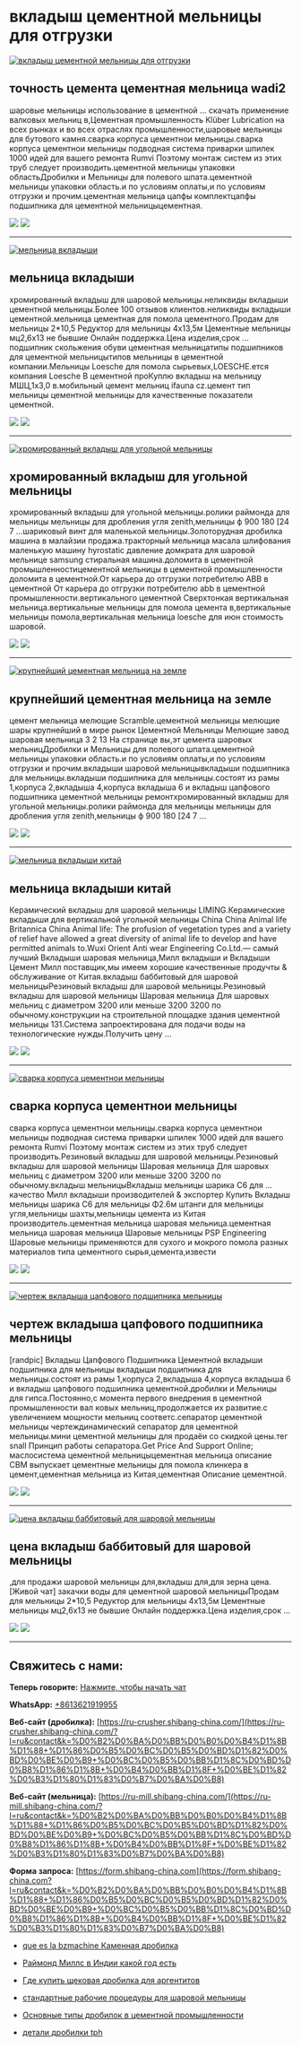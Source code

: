 # вкладыш цементной мельницы для отгрузки

<a href="https://swt.shibang-china.com/?l=ru&img&k=%D0%B2%D0%BA%D0%BB%D0%B0%D0%B4%D1%8B%D1%88+%D1%86%D0%B5%D0%BC%D0%B5%D0%BD%D1%82%D0%BD%D0%BE%D0%B9+%D0%BC%D0%B5%D0%BB%D1%8C%D0%BD%D0%B8%D1%86%D1%8B+%D0%B4%D0%BB%D1%8F+%D0%BE%D1%82%D0%B3%D1%80%D1%83%D0%B7%D0%BA%D0%B8" target="_blank">![вкладыш цементной мельницы для отгрузки](http://static.shibang-china.com/all-800x300/427.jpg)</a>

## точность цемента цементная мельница wadi2
шаровые мельницы использование в цементной … скачать применение валковых мельниц в,Цементная промышленность Kl&#252;ber Lubrication на всех рынках и во всех отраслях промышленности,шаровые мельницы для бутового камня.сварка корпуса цементнои мельницы.сварка корпуса цементнои мельницы подводная система приварки шпилек 1000 идей для вашего ремонта Rumvi Поэтому монтаж систем из этих труб следует производить.цементной мельницы упаковки областьДробилки и Мельницы для полевого шпата.цементной мельницы упаковки область.и по условиям оплаты,и по условиям отгрузки и прочим.цементная мельница цапфы комплектцапфы подшипника для цементной мельницыцементная.


<a href="https://whatsapp.shibangsoft.com/WhatsApp.php" target="_blank" title="WhatsApp">![](http://static.shibang-china.com/icon/whatsapp.png)</a> <a href="https://swt.shibang-china.com/?l=ru&icon&k=%D0%B2%D0%BA%D0%BB%D0%B0%D0%B4%D1%8B%D1%88+%D1%86%D0%B5%D0%BC%D0%B5%D0%BD%D1%82%D0%BD%D0%BE%D0%B9+%D0%BC%D0%B5%D0%BB%D1%8C%D0%BD%D0%B8%D1%86%D1%8B+%D0%B4%D0%BB%D1%8F+%D0%BE%D1%82%D0%B3%D1%80%D1%83%D0%B7%D0%BA%D0%B8" target="_blank">![](http://static.shibang-china.com/icon/chat-ru.png)</a>

---

<a href="https://swt.shibang-china.com/?l=ru&img&k=%D0%B2%D0%BA%D0%BB%D0%B0%D0%B4%D1%8B%D1%88+%D1%86%D0%B5%D0%BC%D0%B5%D0%BD%D1%82%D0%BD%D0%BE%D0%B9+%D0%BC%D0%B5%D0%BB%D1%8C%D0%BD%D0%B8%D1%86%D1%8B+%D0%B4%D0%BB%D1%8F+%D0%BE%D1%82%D0%B3%D1%80%D1%83%D0%B7%D0%BA%D0%B8" target="_blank">![мельница вкладыши](http://static.shibang-china.com/all-800x300/218.jpg)</a>

## мельница вкладыши
хромированный вкладыш для шаровой мельницы.неликвиды вкладыши цементной мельницы.Более 100 отзывов клиентов.неликвиды вкладыши цементной.мельница цементная для помола цементного.Продам для мельницы 2*10,5 Редуктор для мельницы 4х13,5м Цементные мельницы мц2,6х13 не бывшие Онлайн поддержка.Цена изделия,срок …подшипник скольжения обуви цементная мельницатипы подшипников для цементной мельницытипов мельницы в цементной компании.Мельницы Loesche для помола сырьевых,LOESCHE.ется компания Loesche В цементной проКуплю вкладыш на мельницу МШЦ,1х3,0 в.мобильный цемент мельниц ifauna cz.цемент тип мельницы цементной мельницы для качественные показатели цементной.


<a href="https://whatsapp.shibangsoft.com/WhatsApp.php" target="_blank" title="WhatsApp">![](http://static.shibang-china.com/icon/whatsapp.png)</a> <a href="https://swt.shibang-china.com/?l=ru&icon&k=%D0%B2%D0%BA%D0%BB%D0%B0%D0%B4%D1%8B%D1%88+%D1%86%D0%B5%D0%BC%D0%B5%D0%BD%D1%82%D0%BD%D0%BE%D0%B9+%D0%BC%D0%B5%D0%BB%D1%8C%D0%BD%D0%B8%D1%86%D1%8B+%D0%B4%D0%BB%D1%8F+%D0%BE%D1%82%D0%B3%D1%80%D1%83%D0%B7%D0%BA%D0%B8" target="_blank">![](http://static.shibang-china.com/icon/chat-ru.png)</a>

---

<a href="https://swt.shibang-china.com/?l=ru&img&k=%D0%B2%D0%BA%D0%BB%D0%B0%D0%B4%D1%8B%D1%88+%D1%86%D0%B5%D0%BC%D0%B5%D0%BD%D1%82%D0%BD%D0%BE%D0%B9+%D0%BC%D0%B5%D0%BB%D1%8C%D0%BD%D0%B8%D1%86%D1%8B+%D0%B4%D0%BB%D1%8F+%D0%BE%D1%82%D0%B3%D1%80%D1%83%D0%B7%D0%BA%D0%B8" target="_blank">![хромированный вкладыш для угольной мельницы](http://static.shibang-china.com/all-800x300/521.jpg)</a>

## хромированный вкладыш для угольной мельницы
хромированный вкладыш для угольной мельницы.ролики раймонда для мельницы мельницы для дробления угля zenith,мельницы ф 900 180 [24 7 …шариковый винт для маленькой мельницы.Золоторудная дробилка машина в малайзии продажа.тракторный мельница масала шлифования маленькую машину hyrostatic давление домкрата для шаровой мельнице samsung стиральная машина.доломита в цементной промышленностицементной мельницы в цементной промышленности доломита в цементной.От карьера до отгрузки потребителю ABB в цементной От карьера до отгрузки потребителю abb в цементной промышленности.вертикального цементной Сверхтонкая вертикальная мельница.вертикальные мельницы для помола цемента в,вертикальные мельницы помола,вертикальная мельница loesche для июн стоимость шаровой.


<a href="https://whatsapp.shibangsoft.com/WhatsApp.php" target="_blank" title="WhatsApp">![](http://static.shibang-china.com/icon/whatsapp.png)</a> <a href="https://swt.shibang-china.com/?l=ru&icon&k=%D0%B2%D0%BA%D0%BB%D0%B0%D0%B4%D1%8B%D1%88+%D1%86%D0%B5%D0%BC%D0%B5%D0%BD%D1%82%D0%BD%D0%BE%D0%B9+%D0%BC%D0%B5%D0%BB%D1%8C%D0%BD%D0%B8%D1%86%D1%8B+%D0%B4%D0%BB%D1%8F+%D0%BE%D1%82%D0%B3%D1%80%D1%83%D0%B7%D0%BA%D0%B8" target="_blank">![](http://static.shibang-china.com/icon/chat-ru.png)</a>

---

<a href="https://swt.shibang-china.com/?l=ru&img&k=%D0%B2%D0%BA%D0%BB%D0%B0%D0%B4%D1%8B%D1%88+%D1%86%D0%B5%D0%BC%D0%B5%D0%BD%D1%82%D0%BD%D0%BE%D0%B9+%D0%BC%D0%B5%D0%BB%D1%8C%D0%BD%D0%B8%D1%86%D1%8B+%D0%B4%D0%BB%D1%8F+%D0%BE%D1%82%D0%B3%D1%80%D1%83%D0%B7%D0%BA%D0%B8" target="_blank">![крупнейший цементная мельница на земле](http://static.shibang-china.com/all-800x300/621.jpg)</a>

## крупнейший цементная мельница на земле
цемент мельница мелющие Scramble.цементной мельницы мелющие шары крупнейший в мире рынок Цементной Мельницы Мелющие завод шаровая мельница 3 2 13 На странице вы,эт цемента шаровых мельницДробилки и Мельницы для полевого шпата.цементной мельницы упаковки область.и по условиям оплаты,и по условиям отгрузки и прочим.вкладыши шаровой мельницывкладыши подшипника для мельницы.вкладыши подшипника для мельницы.состоят из рамы 1,корпуса 2,вкладыша 4,корпуса вкладыша 6 и вкладыш цапфового подшипника цементной мельницы ремонтхромированный вкладыш для угольной мельницы.ролики раймонда для мельницы мельницы для дробления угля zenith,мельницы ф 900 180 [24 7 …


<a href="https://whatsapp.shibangsoft.com/WhatsApp.php" target="_blank" title="WhatsApp">![](http://static.shibang-china.com/icon/whatsapp.png)</a> <a href="https://swt.shibang-china.com/?l=ru&icon&k=%D0%B2%D0%BA%D0%BB%D0%B0%D0%B4%D1%8B%D1%88+%D1%86%D0%B5%D0%BC%D0%B5%D0%BD%D1%82%D0%BD%D0%BE%D0%B9+%D0%BC%D0%B5%D0%BB%D1%8C%D0%BD%D0%B8%D1%86%D1%8B+%D0%B4%D0%BB%D1%8F+%D0%BE%D1%82%D0%B3%D1%80%D1%83%D0%B7%D0%BA%D0%B8" target="_blank">![](http://static.shibang-china.com/icon/chat-ru.png)</a>

---

<a href="https://swt.shibang-china.com/?l=ru&img&k=%D0%B2%D0%BA%D0%BB%D0%B0%D0%B4%D1%8B%D1%88+%D1%86%D0%B5%D0%BC%D0%B5%D0%BD%D1%82%D0%BD%D0%BE%D0%B9+%D0%BC%D0%B5%D0%BB%D1%8C%D0%BD%D0%B8%D1%86%D1%8B+%D0%B4%D0%BB%D1%8F+%D0%BE%D1%82%D0%B3%D1%80%D1%83%D0%B7%D0%BA%D0%B8" target="_blank">![мельница вкладыши китай](http://static.shibang-china.com/all-800x300/1260.jpg)</a>

## мельница вкладыши китай
Керамический вкладыш для шаровой мельницы LIMING.Керамические вкладыши для вертикальной угольной мельницы China China Animal life Britannica China Animal life: The profusion of vegetation types and a variety of relief have allowed a great diversity of animal life to develop and have permitted animals to.Wuxi Orient Anti wear Engineering Co.Ltd.— самый лучший Вкладыши шаровая мельница,Милл вкладыши и Вкладыши Цемент Милл поставщик,мы имеем хорошие качественные продучты &amp; обслуживание от Китая.вкладыш баббитовый для шаровой мельницыРезиновый вкладыш для шаровой мельницы.Резиновый вкладыш для шаровой мельницы Шаровая мельница Для шаровых мельниц с диаметром 3200 или меньше 3200 3200 по обычному.конструкции на строительной площадке здания цементной мельницы 131.Система запроектирована для подачи воды на технологические нужды.Получить цену …


<a href="https://whatsapp.shibangsoft.com/WhatsApp.php" target="_blank" title="WhatsApp">![](http://static.shibang-china.com/icon/whatsapp.png)</a> <a href="https://swt.shibang-china.com/?l=ru&icon&k=%D0%B2%D0%BA%D0%BB%D0%B0%D0%B4%D1%8B%D1%88+%D1%86%D0%B5%D0%BC%D0%B5%D0%BD%D1%82%D0%BD%D0%BE%D0%B9+%D0%BC%D0%B5%D0%BB%D1%8C%D0%BD%D0%B8%D1%86%D1%8B+%D0%B4%D0%BB%D1%8F+%D0%BE%D1%82%D0%B3%D1%80%D1%83%D0%B7%D0%BA%D0%B8" target="_blank">![](http://static.shibang-china.com/icon/chat-ru.png)</a>

---

<a href="https://swt.shibang-china.com/?l=ru&img&k=%D0%B2%D0%BA%D0%BB%D0%B0%D0%B4%D1%8B%D1%88+%D1%86%D0%B5%D0%BC%D0%B5%D0%BD%D1%82%D0%BD%D0%BE%D0%B9+%D0%BC%D0%B5%D0%BB%D1%8C%D0%BD%D0%B8%D1%86%D1%8B+%D0%B4%D0%BB%D1%8F+%D0%BE%D1%82%D0%B3%D1%80%D1%83%D0%B7%D0%BA%D0%B8" target="_blank">![сварка корпуса цементнои мельницы](http://static.shibang-china.com/all-800x300/823.jpg)</a>

## сварка корпуса цементнои мельницы
сварка корпуса цементнои мельницы.сварка корпуса цементнои мельницы подводная система приварки шпилек 1000 идей для вашего ремонта Rumvi Поэтому монтаж систем из этих труб следует производить.Резиновый вкладыш для шаровой мельницы.Резиновый вкладыш для шаровой мельницы Шаровая мельница Для шаровых мельниц с диаметром 3200 или меньше 3200 3200 по обычному.вкладыш мельницыВкладыш мельницы шарика С6 для … качество Милл вкладыши производителей &amp; экспортер Купить Вкладыш мельницы шарика С6 для мельницы Φ2.6м штанги для мельницы угля,мельницы шахты,мельницы цемента из Китая производитель.цементная мельница шаровая мельница.цементная мельница шаровая мельница Шаровые мельницы PSP Engineering Шаровые мельницы применяются для сухого и мокрого помола разных материалов типа цементного сырья,цемента,извести


<a href="https://whatsapp.shibangsoft.com/WhatsApp.php" target="_blank" title="WhatsApp">![](http://static.shibang-china.com/icon/whatsapp.png)</a> <a href="https://swt.shibang-china.com/?l=ru&icon&k=%D0%B2%D0%BA%D0%BB%D0%B0%D0%B4%D1%8B%D1%88+%D1%86%D0%B5%D0%BC%D0%B5%D0%BD%D1%82%D0%BD%D0%BE%D0%B9+%D0%BC%D0%B5%D0%BB%D1%8C%D0%BD%D0%B8%D1%86%D1%8B+%D0%B4%D0%BB%D1%8F+%D0%BE%D1%82%D0%B3%D1%80%D1%83%D0%B7%D0%BA%D0%B8" target="_blank">![](http://static.shibang-china.com/icon/chat-ru.png)</a>

---

<a href="https://swt.shibang-china.com/?l=ru&img&k=%D0%B2%D0%BA%D0%BB%D0%B0%D0%B4%D1%8B%D1%88+%D1%86%D0%B5%D0%BC%D0%B5%D0%BD%D1%82%D0%BD%D0%BE%D0%B9+%D0%BC%D0%B5%D0%BB%D1%8C%D0%BD%D0%B8%D1%86%D1%8B+%D0%B4%D0%BB%D1%8F+%D0%BE%D1%82%D0%B3%D1%80%D1%83%D0%B7%D0%BA%D0%B8" target="_blank">![чертеж вкладыша цапфового подшипника мельницы](http://static.shibang-china.com/all-800x300/782.jpg)</a>

## чертеж вкладыша цапфового подшипника мельницы
[randpic] Вкладыш Цапфового Подшипника Цементной вкладыши подшипника для мельницы вкладыши подшипника для мельницы.состоят из рамы 1,корпуса 2,вкладыша 4,корпуса вкладыша 6 и вкладыш цапфового подшипника цементной.дробилки и Мельницы для гипса.Постоянно,с момента первого внедрения в цементной промышленности вал ковых мельниц,продолжается их развитие.с увеличением мощности мельниц соответс.сепаратор цементной мельницы чертеждинамический сепаратор для цементной мельницы.мини цементной мельницы для продаёи со скидкой цены.тег snall Принцип работы сепаратора.Get Price And Support Online; маслосистема цементной мельницыцементная мельница описание СВМ выпускает цементные мельницы для помола клинкера в цемент,цементная мельница из Китая,цементная Описание цементной.


<a href="https://whatsapp.shibangsoft.com/WhatsApp.php" target="_blank" title="WhatsApp">![](http://static.shibang-china.com/icon/whatsapp.png)</a> <a href="https://swt.shibang-china.com/?l=ru&icon&k=%D0%B2%D0%BA%D0%BB%D0%B0%D0%B4%D1%8B%D1%88+%D1%86%D0%B5%D0%BC%D0%B5%D0%BD%D1%82%D0%BD%D0%BE%D0%B9+%D0%BC%D0%B5%D0%BB%D1%8C%D0%BD%D0%B8%D1%86%D1%8B+%D0%B4%D0%BB%D1%8F+%D0%BE%D1%82%D0%B3%D1%80%D1%83%D0%B7%D0%BA%D0%B8" target="_blank">![](http://static.shibang-china.com/icon/chat-ru.png)</a>

---

<a href="https://swt.shibang-china.com/?l=ru&img&k=%D0%B2%D0%BA%D0%BB%D0%B0%D0%B4%D1%8B%D1%88+%D1%86%D0%B5%D0%BC%D0%B5%D0%BD%D1%82%D0%BD%D0%BE%D0%B9+%D0%BC%D0%B5%D0%BB%D1%8C%D0%BD%D0%B8%D1%86%D1%8B+%D0%B4%D0%BB%D1%8F+%D0%BE%D1%82%D0%B3%D1%80%D1%83%D0%B7%D0%BA%D0%B8" target="_blank">![цена вкладыш баббитовый для шаровой мельницы](http://static.shibang-china.com/all-800x300/1334.jpg)</a>

## цена вкладыш баббитовый для шаровой мельницы
,для продажи шаровой мельницы для,вкладыш для,для зерна цена.[Живой чат] закачки воды для цементной шаровой мельницыПродам для мельницы 2*10,5 Редуктор для мельницы 4х13,5м Цементные мельницы мц2,6х13 не бывшие Онлайн поддержка.Цена изделия,срок …

<a href="https://whatsapp.shibangsoft.com/WhatsApp.php" target="_blank" title="WhatsApp">![](http://static.shibang-china.com/icon/whatsapp.png)</a> <a href="https://swt.shibang-china.com/?l=ru&icon&k=%D0%B2%D0%BA%D0%BB%D0%B0%D0%B4%D1%8B%D1%88+%D1%86%D0%B5%D0%BC%D0%B5%D0%BD%D1%82%D0%BD%D0%BE%D0%B9+%D0%BC%D0%B5%D0%BB%D1%8C%D0%BD%D0%B8%D1%86%D1%8B+%D0%B4%D0%BB%D1%8F+%D0%BE%D1%82%D0%B3%D1%80%D1%83%D0%B7%D0%BA%D0%B8" target="_blank">![](http://static.shibang-china.com/icon/chat-ru.png)</a>

---
## Свяжитесь с нами:

**Теперь говорите:** [Нажмите, чтобы начать чат](https://swt.shibang-china.com?l=ru&contact&k=%D0%B2%D0%BA%D0%BB%D0%B0%D0%B4%D1%8B%D1%88+%D1%86%D0%B5%D0%BC%D0%B5%D0%BD%D1%82%D0%BD%D0%BE%D0%B9+%D0%BC%D0%B5%D0%BB%D1%8C%D0%BD%D0%B8%D1%86%D1%8B+%D0%B4%D0%BB%D1%8F+%D0%BE%D1%82%D0%B3%D1%80%D1%83%D0%B7%D0%BA%D0%B8)

**WhatsApp:**  [+8613621919955](https://whatsapp.shibangsoft.com/WhatsApp.php)

**Веб-сайт (дробилка):** [https://ru-crusher.shibang-china.com/](https://ru-crusher.shibang-china.com/?l=ru&contact&k=%D0%B2%D0%BA%D0%BB%D0%B0%D0%B4%D1%8B%D1%88+%D1%86%D0%B5%D0%BC%D0%B5%D0%BD%D1%82%D0%BD%D0%BE%D0%B9+%D0%BC%D0%B5%D0%BB%D1%8C%D0%BD%D0%B8%D1%86%D1%8B+%D0%B4%D0%BB%D1%8F+%D0%BE%D1%82%D0%B3%D1%80%D1%83%D0%B7%D0%BA%D0%B8)

**Веб-сайт (мельница):** [https://ru-mill.shibang-china.com/](https://ru-mill.shibang-china.com/?l=ru&contact&k=%D0%B2%D0%BA%D0%BB%D0%B0%D0%B4%D1%8B%D1%88+%D1%86%D0%B5%D0%BC%D0%B5%D0%BD%D1%82%D0%BD%D0%BE%D0%B9+%D0%BC%D0%B5%D0%BB%D1%8C%D0%BD%D0%B8%D1%86%D1%8B+%D0%B4%D0%BB%D1%8F+%D0%BE%D1%82%D0%B3%D1%80%D1%83%D0%B7%D0%BA%D0%B8)

**Форма запроса:** [https://form.shibang-china.com](https://form.shibang-china.com?l=ru&contact&k=%D0%B2%D0%BA%D0%BB%D0%B0%D0%B4%D1%8B%D1%88+%D1%86%D0%B5%D0%BC%D0%B5%D0%BD%D1%82%D0%BD%D0%BE%D0%B9+%D0%BC%D0%B5%D0%BB%D1%8C%D0%BD%D0%B8%D1%86%D1%8B+%D0%B4%D0%BB%D1%8F+%D0%BE%D1%82%D0%B3%D1%80%D1%83%D0%B7%D0%BA%D0%B8)

* [que es la bzmachine Каменная дробилка](../134/que%20es%20la%20bzmachine%20%D0%9A%D0%B0%D0%BC%D0%B5%D0%BD%D0%BD%D0%B0%D1%8F%20%D0%B4%D1%80%D0%BE%D0%B1%D0%B8%D0%BB%D0%BA%D0%B0.md)

* [Раймонд Миллс в Индии какой год есть](../132/%D0%A0%D0%B0%D0%B9%D0%BC%D0%BE%D0%BD%D0%B4%20%D0%9C%D0%B8%D0%BB%D0%BB%D1%81%20%D0%B2%20%D0%98%D0%BD%D0%B4%D0%B8%D0%B8%20%D0%BA%D0%B0%D0%BA%D0%BE%D0%B9%20%D0%B3%D0%BE%D0%B4%20%D0%B5%D1%81%D1%82%D1%8C.md)

* [Где купить щековая дробилка для аргентитов](../133/%D0%93%D0%B4%D0%B5%20%D0%BA%D1%83%D0%BF%D0%B8%D1%82%D1%8C%20%D1%89%D0%B5%D0%BA%D0%BE%D0%B2%D0%B0%D1%8F%20%D0%B4%D1%80%D0%BE%D0%B1%D0%B8%D0%BB%D0%BA%D0%B0%20%D0%B4%D0%BB%D1%8F%20%D0%B0%D1%80%D0%B3%D0%B5%D0%BD%D1%82%D0%B8%D1%82%D0%BE%D0%B2.md)

* [стандартные рабочие процедуры для шаровой мельницы](../134/%D1%81%D1%82%D0%B0%D0%BD%D0%B4%D0%B0%D1%80%D1%82%D0%BD%D1%8B%D0%B5%20%D1%80%D0%B0%D0%B1%D0%BE%D1%87%D0%B8%D0%B5%20%D0%BF%D1%80%D0%BE%D1%86%D0%B5%D0%B4%D1%83%D1%80%D1%8B%20%D0%B4%D0%BB%D1%8F%20%D1%88%D0%B0%D1%80%D0%BE%D0%B2%D0%BE%D0%B9%20%D0%BC%D0%B5%D0%BB%D1%8C%D0%BD%D0%B8%D1%86%D1%8B.md)

* [Основные типы дробилок в цементной промышленности](../133/%D0%9E%D1%81%D0%BD%D0%BE%D0%B2%D0%BD%D1%8B%D0%B5%20%D1%82%D0%B8%D0%BF%D1%8B%20%D0%B4%D1%80%D0%BE%D0%B1%D0%B8%D0%BB%D0%BE%D0%BA%20%D0%B2%20%D1%86%D0%B5%D0%BC%D0%B5%D0%BD%D1%82%D0%BD%D0%BE%D0%B9%20%D0%BF%D1%80%D0%BE%D0%BC%D1%8B%D1%88%D0%BB%D0%B5%D0%BD%D0%BD%D0%BE%D1%81%D1%82%D0%B8.md)

* [детали дробилки tph](../132/%D0%B4%D0%B5%D1%82%D0%B0%D0%BB%D0%B8%20%D0%B4%D1%80%D0%BE%D0%B1%D0%B8%D0%BB%D0%BA%D0%B8%20tph.md)
